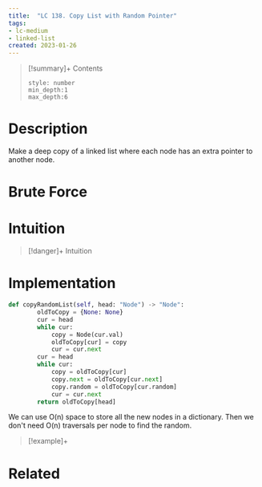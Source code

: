```yaml
---
title:  "LC 138. Copy List with Random Pointer"
tags:
- lc-medium
- linked-list
created: 2023-01-26
---
```


>[!summary]+ Contents
>```toc
>style: number
>min_depth:1
>max_depth:6
>```

# Description
Make a deep copy of a linked list where each node has an extra pointer to another node.
# Brute Force
# Intuition

>[!danger]+ Intuition

# Implementation
```python
def copyRandomList(self, head: "Node") -> "Node":
        oldToCopy = {None: None}
        cur = head
        while cur:
            copy = Node(cur.val)
            oldToCopy[cur] = copy
            cur = cur.next
        cur = head
        while cur:
            copy = oldToCopy[cur]
            copy.next = oldToCopy[cur.next]
            copy.random = oldToCopy[cur.random]
            cur = cur.next
        return oldToCopy[head]
```

We can use O(n) space to store all the new nodes in a dictionary. Then we don't need O(n) traversals per node to find the random.

>[!example]+ 


# Related
